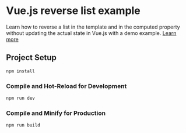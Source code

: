 # Vue.js reverse list example

Learn how to reverse a list in the template and in the computed property without updating the actual state in Vue.js with a demo example. [Learn more](https://www.nightprogrammer.com/vue-js/how-to-reverse-a-list-in-v-for-in-vue-3-example)

## Project Setup

```sh
npm install
```

### Compile and Hot-Reload for Development

```sh
npm run dev
```

### Compile and Minify for Production

```sh
npm run build
```
